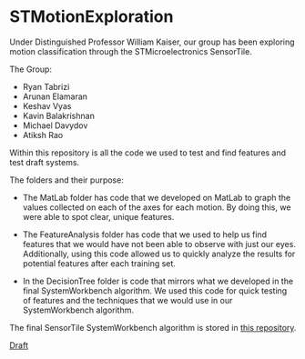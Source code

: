 # STMotionExploration
Under Distinguished Professor William Kaiser, our group has been exploring motion classification through the STMicroelectronics SensorTile.

The Group:

- Ryan Tabrizi
- Arunan Elamaran
- Keshav Vyas
- Kavin Balakrishnan
- Michael Davydov
- Atiksh Rao

Within this repository is all the code we used to test and find features and test draft systems.

The folders and their purpose:

- The MatLab folder has code that we developed on MatLab to graph the values collected on each of the axes for each motion. By doing this, we were able to spot clear, unique features. 

- The FeatureAnalysis folder has code that we used to help us find features that we would have not been able to observe with just our eyes. Additionally, using this code allowed us to quickly analyze the results for potential features after each training set.

- In the DecisionTree folder is code that mirrors what we developed in the final SystemWorkbench algorithm. We used this code for quick testing of features and the techniques that we would use in our SystemWorkbench algorithm.

The final SensorTile SystemWorkbench algorithm is stored in [this repository](https://github.com/codeboss123/STM_Walk_Motion_Classification).


[Draft](https://docs.google.com/document/d/1rxYGlyEkDnYLEWZdulQaJeqwKm3KmoQd8krIPucXlYc/edit?usp=sharing)

